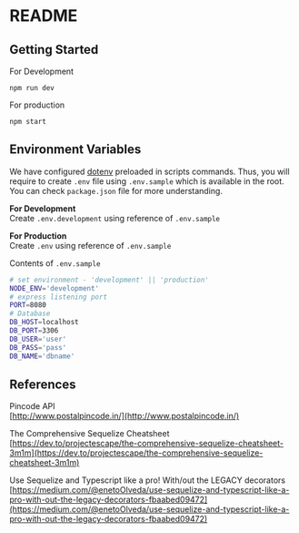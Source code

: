 # README #

## Getting Started
For Development
```
npm run dev
```
For production
```
npm start
```

## Environment Variables
We have configured [dotenv](https://www.npmjs.com/package/dotenv) preloaded in scripts commands. Thus, you will require to create `.env` file using `.env.sample` which is available in the root.<br>
You can check `package.json` file for more understanding.


**For Development**<br>
Create `.env.development` using reference of `.env.sample`

**For Production**<br>
Create `.env` using reference of `.env.sample`

Contents of `.env.sample`
```sh
# set environment - 'development' || 'production'
NODE_ENV='development'
# express listening port
PORT=8080
# Database
DB_HOST=localhost
DB_PORT=3306
DB_USER='user'
DB_PASS='pass'
DB_NAME='dbname'
```

## References
Pincode API<br>
[http://www.postalpincode.in/](http://www.postalpincode.in/)

The Comprehensive Sequelize Cheatsheet<br>
[https://dev.to/projectescape/the-comprehensive-sequelize-cheatsheet-3m1m](https://dev.to/projectescape/the-comprehensive-sequelize-cheatsheet-3m1m)

Use Sequelize and Typescript like a pro! With/out the LEGACY decorators
[https://medium.com/@enetoOlveda/use-sequelize-and-typescript-like-a-pro-with-out-the-legacy-decorators-fbaabed09472](https://medium.com/@enetoOlveda/use-sequelize-and-typescript-like-a-pro-with-out-the-legacy-decorators-fbaabed09472)